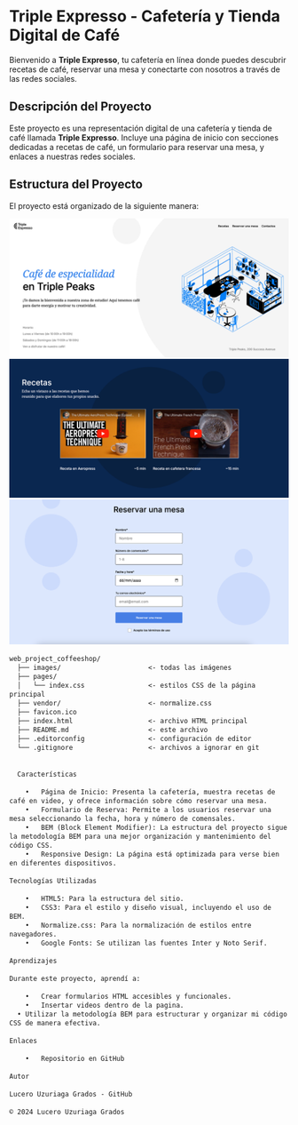 
# Triple Expresso - Cafetería y Tienda Digital de Café

Bienvenido a **Triple Expresso**, tu cafetería en línea donde puedes descubrir recetas de café, reservar una mesa y conectarte con nosotros a través de las redes sociales.

## Descripción del Proyecto

Este proyecto es una representación digital de una cafetería y tienda de café llamada **Triple Expresso**. Incluye una página de inicio con secciones dedicadas a recetas de café, un formulario para reservar una mesa, y enlaces a nuestras redes sociales.

## Estructura del Proyecto

El proyecto está organizado de la siguiente manera:

![Triple Expresso](images/landing1.png)
![Recetas](images/landing2.png)
![Formulario](images/landing3.png)


```plaintext
web_project_coffeeshop/
  ├── images/                      <- todas las imágenes
  ├── pages/
  │   └── index.css                <- estilos CSS de la página principal
  ├── vendor/                      <- normalize.css
  ├── favicon.ico
  ├── index.html                   <- archivo HTML principal
  ├── README.md                    <- este archivo
  ├── .editorconfig                <- configuración de editor
  └── .gitignore                   <- archivos a ignorar en git


  Características

	•	Página de Inicio: Presenta la cafetería, muestra recetas de café en video, y ofrece información sobre cómo reservar una mesa.
	•	Formulario de Reserva: Permite a los usuarios reservar una mesa seleccionando la fecha, hora y número de comensales.
	•	BEM (Block Element Modifier): La estructura del proyecto sigue la metodología BEM para una mejor organización y mantenimiento del código CSS.
	•	Responsive Design: La página está optimizada para verse bien en diferentes dispositivos.

Tecnologías Utilizadas

	•	HTML5: Para la estructura del sitio.
	•	CSS3: Para el estilo y diseño visual, incluyendo el uso de BEM.
	•	Normalize.css: Para la normalización de estilos entre navegadores.
	•	Google Fonts: Se utilizan las fuentes Inter y Noto Serif.

Aprendizajes

Durante este proyecto, aprendí a:

	•	Crear formularios HTML accesibles y funcionales.
	•	Insertar videos dentro de la pagina.
  •	Utilizar la metodología BEM para estructurar y organizar mi código CSS de manera efectiva.

Enlaces

	•	Repositorio en GitHub

Autor

Lucero Uzuriaga Grados - GitHub

© 2024 Lucero Uzuriaga Grados


